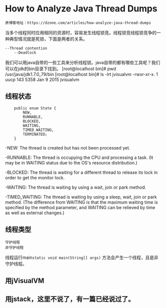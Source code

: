 # How to Analyze Java Thread Dumps

	原博客地址：https://dzone.com/articles/how-analyze-java-thread-dumps

当多个线程同时应用相同的资源时，容易发生线程锁竞。线程锁竞线程锁竞争的一种典型情况就是死锁，下面是两者的关系。

	--Thread contention
		--Deadlock

我们可以用java自带的一些工具来分析线程锁。java自带的都有哪些工具呢？我们可以在jdk的bin目录下找到。
[root@localhost bin]# pwd
/usr/java/jdk1.7.0_79/bin
[root@localhost bin]# ls -lrt jvisualvm 
-rwxr-xr-x. 1 uucp 143 5358 Jan  9  2015 jvisualvm
		
## 线程状态

	    public enum State {
	        NEW,
	        RUNNABLE,
	        BLOCKED,
	        WAITING,
	        TIMED_WAITING,
	        TERMINATED;
	    }
	    
-NEW: The thread is created but has not been processed yet.

-RUNNABLE: The thread is occupying the CPU and processing a task. (It may be in WAITING status due to the OS's resource distribution.)

-BLOCKED: The thread is waiting for a different thread to release its lock in order to get the monitor lock.

-WAITING: The thread is waiting by using a wait, join or park method.

-TIMED_WAITING: The thread is waiting by using a sleep, wait, join or park method. (The difference from WAITING is that the maximum waiting time is specified by the method parameter, and WAITING can be relieved by time as well as external changes.) 

## 线程类型

	守护线程
	非守护线程

线程运行main`static void main(String[] args)` 方法会产生一个线程，且是非守护线程。

## 用jVisualVM

## 用jstack，这里不说了，有一篇已经说过了。






	

